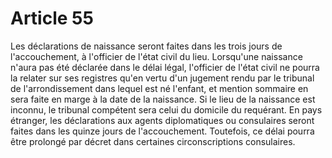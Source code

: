 # Article 55

Les déclarations de naissance seront faites dans les trois jours de l'accouchement, à l'officier de l'état civil du lieu.   Lorsqu'une naissance n'aura pas été déclarée dans le délai légal, l'officier de l'état civil ne pourra la relater sur ses registres qu'en vertu d'un jugement rendu par le tribunal de l'arrondissement dans lequel est né l'enfant, et mention sommaire en sera faite en marge à la date de la naissance. Si le lieu de la naissance est inconnu, le tribunal compétent sera celui du domicile du requérant.   En pays étranger, les déclarations aux agents diplomatiques ou consulaires seront faites dans les quinze jours de l'accouchement. Toutefois, ce délai pourra être prolongé par décret dans certaines circonscriptions consulaires.